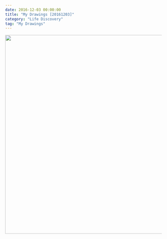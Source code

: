 ```yaml
---
date: 2016-12-03 00:00:00
title: "My Drawings [20161203]"
category: "Life Discovery"
tag: "My Drawings"
---
```


<img class="img-responsive center-block" src="https://raw.githubusercontent.com/joshua19881228/my_blogs/master/Life_Discovery/My_Drawings/20161203.jpg" alt="" width="640"/>
